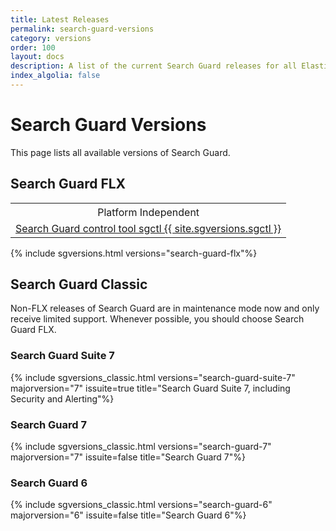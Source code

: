 ```yaml
---
title: Latest Releases
permalink: search-guard-versions
category: versions
order: 100
layout: docs
description: A list of the current Search Guard releases for all Elasticsearch 7 and Kibana 7 versions.
index_algolia: false
---
```


<!--- Copyright 2022 floragunn GmbH -->

# Search Guard Versions

This page lists all available versions of Search Guard.

## Search Guard FLX

<table>
  <tr><th colspan=2 style="text-align:center; font-weight:400">Platform Independent</th></tr>
  <tr><td colspan=2 style="text-align:center"><a href="https://maven.search-guard.com//search-guard-flx-release/com/floragunn/sgctl/{{ site.sgversions.sgctl }}/sgctl-{{ site.sgversions.sgctl }}.sh">Search Guard control tool sgctl {{ site.sgversions.sgctl }}</a></td></tr>
</table>

{% include sgversions.html versions="search-guard-flx"%}

## Search Guard Classic

Non-FLX releases of Search Guard are in maintenance mode now and only receive limited support. Whenever possible, you should choose Search Guard FLX.

### Search Guard Suite 7

{% include sgversions_classic.html versions="search-guard-suite-7" majorversion="7" issuite=true title="Search Guard Suite 7, including Security and Alerting"%}

### Search Guard 7

{% include sgversions_classic.html versions="search-guard-7" majorversion="7" issuite=false title="Search Guard 7"%}

### Search Guard 6

{% include sgversions_classic.html versions="search-guard-6" majorversion="6" issuite=false title="Search Guard 6"%}